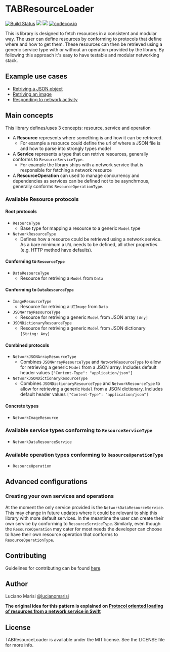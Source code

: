 # TABResourceLoader

[![Build Status](https://travis-ci.org/theappbusiness/TABResourceLoader.svg?branch=master)](https://travis-ci.org/theappbusiness/TABResourceLoader)
[![](https://img.shields.io/cocoapods/v/TABResourceLoader.svg)](https://cocoapods.org/pods/TABResourceLoader)
[![](https://img.shields.io/cocoapods/p/TABResourceLoader.svg?style=flat)](https://cocoapods.org/pods/TABResourceLoader)
[![codecov.io](http://codecov.io/github/theappbusiness/TABResourceLoader/coverage.svg?branch=master)](http://codecov.io/github/theappbusiness/TABResourceLoader?branch=master)

This is library is designed to fetch resources in a consistent and modular way. The user can define resources by conforming to protocols that define where and how to get them. These resources can then be retrieved using a generic service type with or without an operation provided by the library. By following this approach it's easy to have testable and modular networking stack.

## Example use cases

- [Retriving a JSON object](Documentation/RetrivingJSONObjectExample.md)
- [Retriving an image](Documentation/RetrivingImageExample.md)
- [Responding to network activity](Documentation/RespondingToNetworkActivity.md)

## Main concepts

This library defines/uses 3 concepts: resource, service and operation

- A **Resource** represents where something is and how it can be retrieved.
	- For example a resource could define the url of where a JSON file is and how to parse into strongly types model
- A **Service** represents a type that can retrive resources, generally conforms to `ResourceServiceType`.
	- For example the library ships with a network service that is responsible for fetching a network resource
- A **ResourceOperation** can used to manage concurrency and dependencies as services can be defined not to be asynchrnous, generally conforms `ResourceOperationType`.

### Available Resource protocols

#### Root protocols

- `ResourceType`
	- Base type for mapping a resource to a generic `Model` type
- `NetworkResourceType`
	- Defines how a resource could be retrieved using a network service. As a bare minimum a `URL` needs to be defined, all other properties (e.g. HTTP method have defaults).

#### Conforming to `ResourceType`

- `DataResourceType`
	- Resource for retriving a `Model` from `Data`

#### Conforming to `DataResourceType`

- `ImageResourceType`
	- Resource for retriving a `UIImage` from `Data`
- `JSONArrayResourceType`
	- Resource for retriving a generic `Model` from JSON array `[Any]`
- `JSONDictionaryResourceType`
	- Resource for retriving a generic `Model` from JSON dictionary `[String: Any]`

#### Combined protocols

- `NetworkJSONArrayResourceType`
	- Combines `JSONArrayResourceType` and `NetworkResourceType` to allow for retrieving a generic `Model` from a JSON array. Includes default header values `["Content-Type": "application/json"]`
- `NetworkJSONDictionaryResourceType`
 	- Combines `JSONDictionaryResourceType` and `NetworkResourceType` to allow for retrieving a generic `Model` from a JSON dictionary. Includes default header values `["Content-Type": "application/json"]`

#### Concrete types

- `NetworkImageResource`

### Available service types conforming to `ResourceServiceType`

- `NetworkDataResourceService`

### Available operation types conforming to `ResourceOperationType`

- `ResourceOperation`


## Advanced configurations

### Creating your own services and operations

At the moment the only service provided is the `NetworkDataResourceService`. This may change in future updates where it could be relevant to ship this library with more default services. In the meantime the user can create their own service by conforming to `ResourceServiceType`. Similarly, even though the `ResourceOperation` may cater for most needs the developer can choose to have their own resource operation that conforms to `ResourceOperationType`.

## Contributing

Guidelines for contributing can be found [here](CONTRIBUTING.md).

## Author

Luciano Marisi [@lucianomarisi](http://twitter.com/lucianomarisi)

**The original idea for this pattern is explained on [Protocol oriented loading of resources from a network service in Swift](http://www.marisibrothers.com/2016/07/protocol-oriented-loading-of-resources.html)**

## License

TABResourceLoader is available under the MIT license. See the LICENSE file for more info.